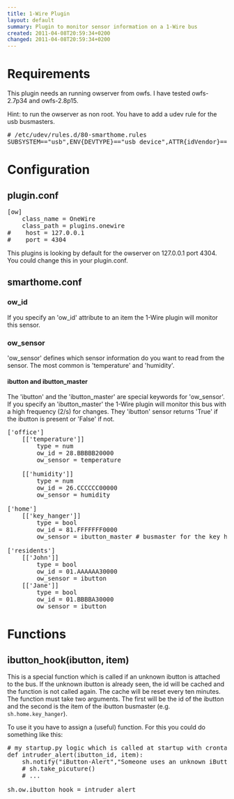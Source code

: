 ```yaml
---
title: 1-Wire Plugin
layout: default
summary: Plugin to monitor sensor information on a 1-Wire bus
created: 2011-04-08T20:59:34+0200
changed: 2011-04-08T20:59:34+0200
---
```


Requirements
============
This plugin needs an running owserver from owfs. I have tested owfs-2.7p34 and owfs-2.8p15.

Hint: to run the owserver as non root. You have to add a udev rule for the usb busmasters.
<pre># /etc/udev/rules.d/80-smarthome.rules
SUBSYSTEM=="usb",ENV{DEVTYPE}=="usb_device",ATTR{idVendor}=="04fa", ATTR{idProduct}=="2490",GROUP="smarthome",MODE="0660"
</pre>

Configuration
=============

plugin.conf
-----------
<pre>
[ow]
    class_name = OneWire
    class_path = plugins.onewire
#    host = 127.0.0.1
#    port = 4304
</pre>

This plugins is looking by default for the owserver on 127.0.0.1 port 4304. You could change this in your plugin.conf.

smarthome.conf
--------------

### ow_id
If you specify an 'ow_id' attribute to an item the 1-Wire plugin will monitor this sensor.

### ow_sensor
'ow_sensor' defines which sensor information do you want to read from the sensor. The most common is 'temperature' and 'humidity'.

#### ibutton and ibutton_master
The 'ibutton' and the 'ibutton_master' are special keywords for 'ow_sensor'.
If you specify an 'ibutton_master' the 1-Wire plugin will monitor this bus with a high frequency (2/s) for changes.
They 'ibutton' sensor returns 'True' if the ibutton is present or 'False' if not.

<pre>['office']
    [['temperature']]
        type = num
        ow_id = 28.BBBBB20000
        ow_sensor = temperature

    [['humidity']]
        type = num
        ow_id = 26.CCCCCC00000
        ow_sensor = humidity

['home']
    [['key_hanger']]
        type = bool
        ow_id = 81.FFFFFFF0000
        ow_sensor = ibutton_master # busmaster for the key hanger

['residents']
    [['John']]
        type = bool
        ow_id = 01.AAAAAA30000
        ow_sensor = ibutton
    [['Jane']]
        type = bool
        ow_id = 01.BBBBA30000
        ow_sensor = ibutton
</pre>

Functions
=========

ibutton_hook(ibutton, item)
--------------------------------

This is a special function which is called if an unknown ibutton is attached to the bus.
If the unknown ibutton is already seen, the id will be cached and the function is not called again. The cache will be reset every ten minutes.
The function must take two arguments. The first will be the id of the ibutton and the second is the item of the ibutton busmaster (e.g. `sh.home.key_hanger`).

To use it you have to assign a (useful) function. For this you could do something like this:

<pre># my startup.py logic which is called at startup with crontab = init
def intruder_alert(ibutton_id, item):
    sh.notify("iButton-Alert","Someone uses an unknown iButton ({0}) at {1}".format(ibutton_id, item))
    # sh.take_picuture()
    # ...

sh.ow.ibutton_hook = intruder_alert</pre>

